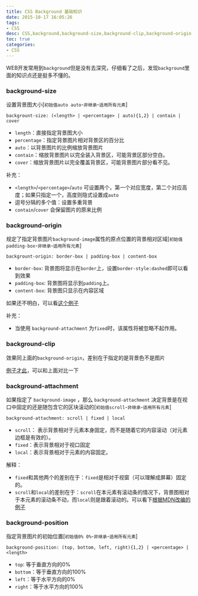 ```yaml
---
title: CSS Background 基础知识
date: 2015-10-17 16:05:26
tags: 
- CSS
desc: CSS,background,background-size,background-clip,background-origin,background-position,background-attachment
toc: true
categories:
- CSS
---
```


WEB开发常用到`background`但是没有去深究，仔细看了之后，发现`background`里面的知识点还是挺多不懂的。

<!--more-->

### background-size

设置背景图大小[`初始值auto auto`-`非继承`-`适用所有元素`]

```
backgrount-size: (<length> | <percentage> | auto){1,2} | contain | cover
```
- `length`：直接指定背景图大小
- `percentage`：指定背景图片相对背景区的百分比
- `auto`：以背景图片的比例缩放背景图片
- `contain`：缩放背景图片以完全装入背景区，可能背景区部分空白。
- `cover`：缩放背景图片以完全覆盖背景区，可能背景图片部分看不见。

补充：
- `<length>`/`<percentage>`/`auto` 可设置两个，第一个对应宽度，第二个对应高度；如果只指定一个，高度则隐式设置成`auto`
- 逗号分隔的多个值：设置多重背景
- `contain`/`cover` 会保留图片的原来比例

### background-origin

规定了指定背景图片`background-image`属性的原点位置的背景相对区域[`初始值padding-box`-`非继承`-`适用所有元素`]


```
backgrount-origin: border-box | padding-box | content-box
```

- `border-box`: 背景图将显示在`border`上，设置`border-style:dashed`即可以看到效果
- `padding-box`: 背景图将显示到`padding`上。
- `content-box`: 背景图只显示在内容区域

如果还不明白，可以看[这个例子](https://jsfiddle.net/vk3v9sez/)

补充：

- 当使用 `background-attachment` 为`fixed`时，该属性将被忽略不起作用。

### background-clip

效果同上面的`background-origin`，差别在于指定的是背景色不是图片

[例子才此](https://jsfiddle.net/vk3v9sez/1/)，可以和上面对比一下

### background-attachment

如果指定了 `background-image` ，那么 `background-attachment` 决定背景是在视口中固定的还是随包含它的区块滚动的[`初始值scroll`-`非继承`-`适用所有元素`]


```
background-attachment: scroll | fixed | local
```

- `scroll`： 表示背景相对于元素本身固定，而不是随着它的内容滚动（对元素边框是有效的）。
- `fixed`：表示背景相对于视口固定
- `local`：表示背景相对于元素的内容固定。

解释：
- `fixed`和其他两个的差别在于：`fixed`是相对于视窗（可以理解成屏幕）固定的。
- `scroll`和`local`的差别在于：`scroll`在本元素有滚动条的情况下，背景图相对于本元素的滚动条不动，而`local`则是跟着滚动的。可以看下[根据MDN改编的例子](https://jsfiddle.net/bcLs7uxk/)

### background-position

指定背景图片的初始位置[`初始值0% 0%`-`非继承`-`适用所有元素`]

```
background-position: (top, bottom, left, right){1,2} | <percentage> | <length>

```

- `top`: 等于垂直方向的0%
- `bottom`：等于垂直方向的100%
- `left`：等于水平方向的0%
- `right`：等于水平方向的100%